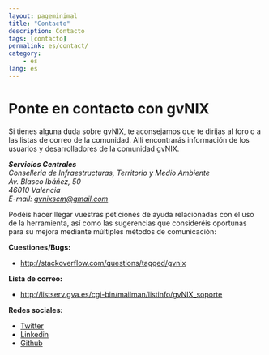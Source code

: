 ```yaml
---
layout: pageminimal
title: "Contacto"
description: Contacto
tags: [contacto]
permalink: es/contact/
category:
    - es
lang: es
---
```


# Ponte en contacto con gvNIX

Si tienes alguna duda sobre gvNIX, te aconsejamos que te dirijas al foro o a las listas de correo de la comunidad.
Allí encontrarás información de los usuarios y desarrolladores de la comunidad gvNIX.


<address>
  <strong>Servicios Centrales</strong><br>
  Conselleria de Infraestructuras, Territorio y Medio Ambiente<br>
  Av. Blasco Ibáñez, 50<br>
  46010 Valencia<br>
  E-mail: <a href="{{ mail-to }}">gvnixscm@gmail.com</a>
</address>

Podéis hacer llegar vuestras peticiones de ayuda relacionadas con el uso
de la herramienta, así como las sugerencias que consideréis oportunas
para su mejora mediante múltiples métodos de comunicación:

**Cuestiones/Bugs:**

-   <http://stackoverflow.com/questions/tagged/gvnix>

**Lista de correo:**

-   <http://listserv.gva.es/cgi-bin/mailman/listinfo/gvNIX_soporte>

**Redes sociales:**

-   [Twitter][]
-   [Linkedin][]
-   [Github][]

  [Twitter]: http://twitter.com/#!/gvNIX
  [Linkedin]: http://www.linkedin.com/groups/gvNIX-3878961
  [Github]: https://github.com/DISID/gvnix





